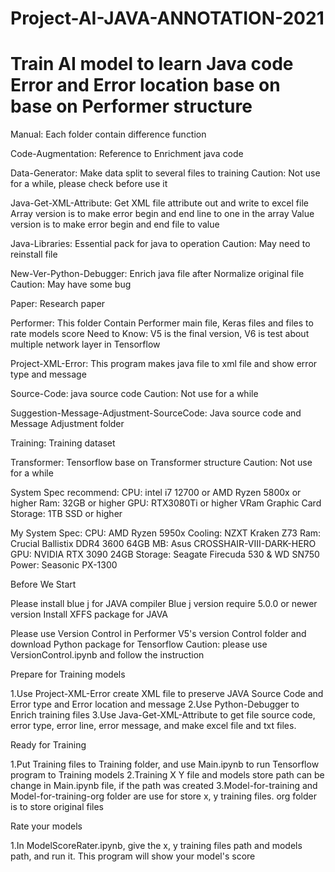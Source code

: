 # Project-AI-JAVA-ANNOTATION-2021
 Train AI model to learn Java code Error and Error location base on base on Performer structure
=================================================================================
 Manual:
 Each folder contain difference function

  Code-Augmentation:
    Reference to Enrichment java code

  Data-Generator:
    Make data split to several files to training
    Caution: Not use for a while, please check before use it

  Java-Get-XML-Attribute:
    Get XML file attribute out and write to excel file
    Array version is to make error begin and end line to one in the array
    Value version is to make error begin and end file to value

  Java-Libraries:
    Essential pack for java to operation
    Caution: May need to reinstall file

  New-Ver-Python-Debugger:
    Enrich java file after Normalize original file
    Caution: May have some bug

  Paper:
    Research paper

  Performer:
    This folder Contain Performer main file, Keras files and files to rate models score
    Need to Know: V5 is the final version, V6 is test about multiple network layer in Tensorflow

  Project-XML-Error:
    This program makes java file to xml file and show error type and message

  Source-Code:
    java source code
    Caution: Not use for a while

  Suggestion-Message-Adjustment-SourceCode:
    Java source code and Message Adjustment folder

  Training:
    Training dataset

  Transformer:
    Tensorflow base on Transformer structure
    Caution: Not use for a while

  System Spec recommend:
      CPU:       intel i7 12700 or AMD Ryzen 5800x or higher
      Ram:       32GB or higher
      GPU:       RTX3080Ti or higher VRam Graphic Card
      Storage:   1TB SSD or higher

  My System Spec:
      CPU:       AMD Ryzen 5950x
      Cooling:   NZXT Kraken Z73
      Ram:       Crucial Ballistix DDR4 3600 64GB
      MB:        Asus CROSSHAIR-VIII-DARK-HERO
      GPU:       NVIDIA RTX 3090 24GB
      Storage:   Seagate Firecuda 530 & WD SN750
      Power:     Seasonic PX-1300

  Before We Start

  Please install blue j for JAVA compiler
  Blue j version require 5.0.0 or newer version
  Install XFFS package for JAVA

  Please use Version Control in Performer V5's version Control folder and download Python package for Tensorflow
  Caution: please use VersionControl.ipynb and follow the instruction

  Prepare for Training models

  1.Use Project-XML-Error create XML file to preserve JAVA Source Code and Error type and Error location and message
  2.Use Python-Debugger to Enrich training files
  3.Use Java-Get-XML-Attribute to get file source code, error type, error line, error message, and make excel file and txt files.

  Ready for Training

  1.Put Training files to Training folder, and use Main.ipynb to run Tensorflow program to Training models
  2.Training X Y file and models store path can be change in Main.ipynb file, if the path was created
  3.Model-for-training and Model-for-training-org folder are use for store x, y training files. org folder is to store original files

  Rate your models

  1.In ModelScoreRater.ipynb, give the x, y training files path and models path, and run it. This program will show your model's score
